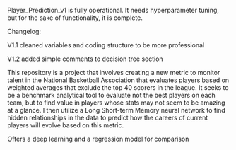 Player_Prediction_v1 is fully operational. It needs hyperparameter tuning,
but for the sake of functionality, it is complete.

Changelog:

V1.1 cleaned variables and coding structure to be more professional

V1.2 added simple comments to decision tree section

This repository is a project that involves creating a new metric to monitor talent in the National Basketball Association that evaluates players based on weighted averages that exclude the top 40 scorers in the league. 
It seeks to be a benchmark analytical tool to evaluate not the best players on each team, but to find value in players whose stats may not seem to be amazing at a glance.
I then utilize a Long Short-term Memory neural network to find hidden relationships in the data to predict how the careers of current players will evolve based on this metric.

Offers a deep learning and a regression model for comparison
